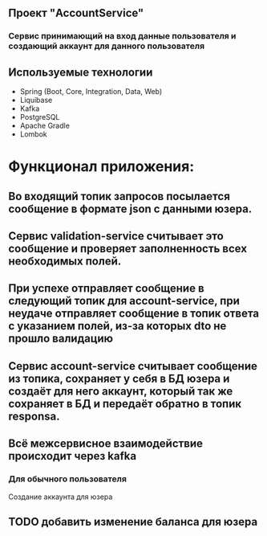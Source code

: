 ## Проект "AccountService"
### Сервис принимающий на вход данные пользователя и создающий аккаунт для данного пользователя
## Используемые технологии
* Spring (Boot, Core, Integration, Data, Web)
* Liquibase
* Kafka
* PostgreSQL
* Apache Gradle
* Lombok
# Функционал приложения: 
## Во входящий топик запросов посылается сообщение в формате json с данными юзера. 
## Сервис validation-service считывает это сообщение и проверяет заполненность всех необходимых полей.
## При успехе отправляет сообщение в следующий топик для account-service, при неудаче отправляет сообщение в топик ответа с указанием полей, из-за которых dto не прошло валидацию
## Сервис account-service считывает сообщение из топика, сохраняет у себя в БД юзера и создаёт для него аккаунт, который так же сохраняет в БД и передаёт обратно в топик responsа.
## Всё межсервисное взаимодействие происходит через kafka
### Для обычного пользователя
Создание аккаунта для юзера
## TODO добавить изменение баланса для юзера 
